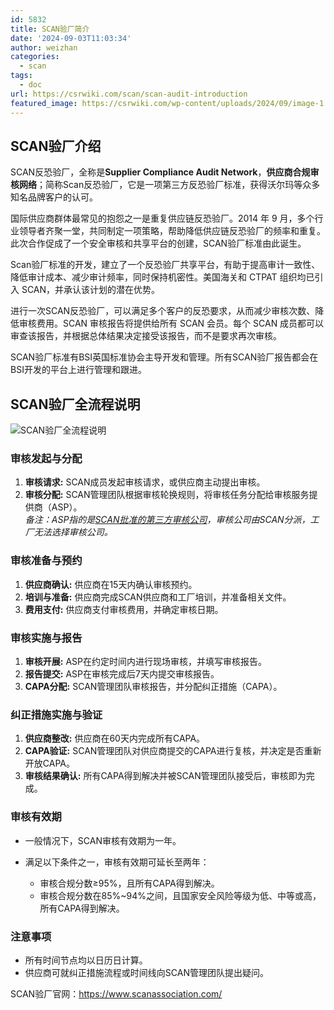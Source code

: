 ```yaml
---
id: 5832
title: SCAN验厂简介
date: '2024-09-03T11:03:34'
author: weizhan
categories:
  - scan
tags:
  - doc
url: https://csrwiki.com/scan/scan-audit-introduction
featured_image: https://csrwiki.com/wp-content/uploads/2024/09/image-1.png
---
```


## SCAN验厂介绍

SCAN反恐验厂，全称是**Supplier Compliance Audit Network**，**供应商合规审核网络**；简称Scan反恐验厂，它是一项第三方反恐验厂标准，获得沃尔玛等众多知名品牌客户的认可。

国际供应商群体最常见的抱怨之一是重复供应链反恐验厂。2014 年 9 月，多个行业领导者齐聚一堂，共同制定一项策略，帮助降低供应链反恐验厂的频率和重复。此次合作促成了一个安全审核和共享平台的创建，SCAN验厂标准由此诞生。

Scan验厂标准的开发，建立了一个反恐验厂共享平台，有助于提高审计一致性、降低审计成本、减少审计频率，同时保持机密性。美国海关和 CTPAT 组织均已引入 SCAN，并承认该计划的潜在优势。

进行一次SCAN反恐验厂，可以满足多个客户的反恐要求，从而减少审核次数、降低审核费用。SCAN 审核报告将提供给所有 SCAN 会员。每个 SCAN 成员都可以审查该报告，并根据总体结果决定接受该报告，而不是要求再次审核。

SCAN验厂标准有BSI英国标准协会主导开发和管理。所有SCAN验厂报告都会在BSI开发的平台上进行管理和跟进。

## SCAN验厂全流程说明

![SCAN验厂全流程说明](https://csrwiki.com/wp-content/uploads/2024/09/image-2-686x1024.png)

### 审核发起与分配

1. **审核请求:** SCAN成员发起审核请求，或供应商主动提出审核。
2. **审核分配:** SCAN管理团队根据审核轮换规则，将审核任务分配给审核服务提供商（ASP）。\
   *备注：ASP指的是[SCAN批准的第三方审核公司](https://csrwiki.com/third-party-audit-company-approved-by-scan)，审核公司由SCAN分派，工厂无法选择审核公司。*

### 审核准备与预约

1. **供应商确认:** 供应商在15天内确认审核预约。
2. **培训与准备:** 供应商完成SCAN供应商和工厂培训，并准备相关文件。
3. **费用支付:** 供应商支付审核费用，并确定审核日期。

### 审核实施与报告

1. **审核开展:** ASP在约定时间内进行现场审核，并填写审核报告。
2. **报告提交:** ASP在审核完成后7天内提交审核报告。
3. **CAPA分配:** SCAN管理团队审核报告，并分配纠正措施（CAPA）。

### 纠正措施实施与验证

1. **供应商整改:** 供应商在60天内完成所有CAPA。
2. **CAPA验证:** SCAN管理团队对供应商提交的CAPA进行复核，并决定是否重新开放CAPA。
3. **审核结果确认:** 所有CAPA得到解决并被SCAN管理团队接受后，审核即为完成。

### 审核有效期

- 一般情况下，SCAN审核有效期为一年。

- 满足以下条件之一，审核有效期可延长至两年：

  - 审核合规分数≥95%，且所有CAPA得到解决。
  - 审核合规分数在85%\~94%之间，且国家安全风险等级为低、中等或高，所有CAPA得到解决。

### 注意事项

- 所有时间节点均以日历日计算。
- 供应商可就纠正措施流程或时间线向SCAN管理团队提出疑问。

SCAN验厂官网：<https://www.scanassociation.com/>

